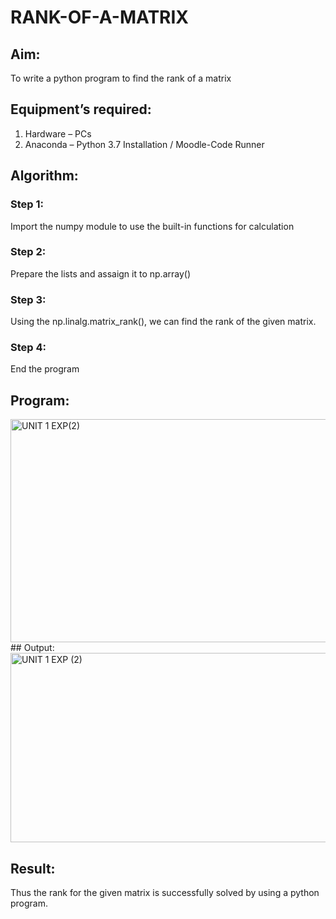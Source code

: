 # RANK-OF-A-MATRIX
## Aim:
To write a python program to find the rank of a matrix
## Equipment’s required:
1. 	Hardware – PCs
2. 	Anaconda – Python 3.7 Installation / Moodle-Code Runner
## Algorithm:
### Step 1: 
Import the numpy module to use the built-in functions for calculation
### Step 2: 
Prepare the lists and assaign it to np.array()
### Step 3: 
Using the np.linalg.matrix_rank(), we can find the rank of the given matrix.
### Step 4:
End the program
## Program:
<img width="791" height="357" alt="UNIT 1 EXP(2)" src="https://github.com/user-attachments/assets/f366b888-0da3-4688-80cb-01ccf2e21d98" />
## Output:
<img width="1280" height="303" alt="UNIT 1 EXP (2)" src="https://github.com/user-attachments/assets/db2c7b64-a0e9-4899-9761-d0e7378c90cc" />

## Result:
Thus the rank for the given matrix is successfully solved by  using a python program.

